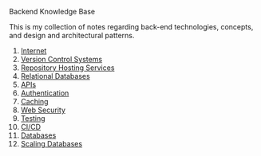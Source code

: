 Backend Knowledge Base

This is my collection of notes regarding back-end technologies, concepts, and design and architectural patterns.

1. [Internet](01-internet.md)
2. [Version Control Systems](02-version-control-systems.md)
3. [Repository Hosting Services](03-repository-hosting-services.md)
4. [Relational Databases](04-relational-databases.md)
5. [APIs](05-apis.md)
6. [Authentication](06-authentication.md)
7. [Caching](07-caching.md)
8. [Web Security](08-web-security.md)
9. [Testing](09-testing.md)
10. [CI/CD](10-ci-cd.md)
11. [Databases](11-databases-in-depth.md)
12. [Scaling Databases](12-scaling-databases.md)
